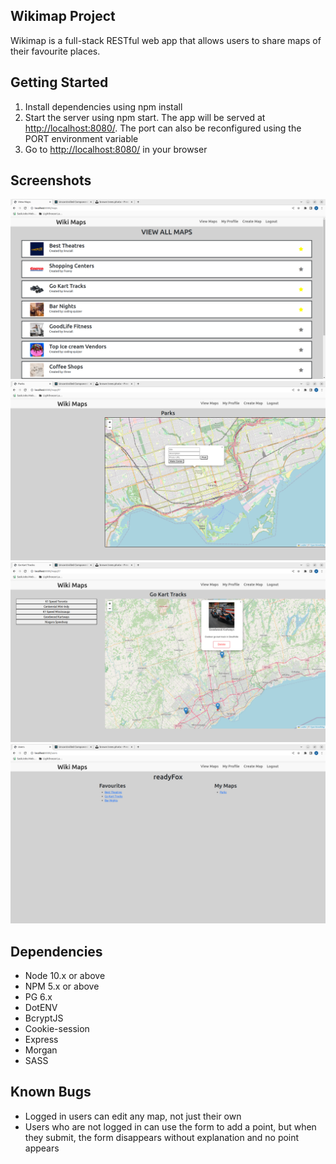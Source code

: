 ## Wikimap Project

Wikimap is a full-stack RESTful web app that allows users to share maps of their favourite places.

## Getting Started

1. Install dependencies using npm install
2. Start the server using npm start. The app will be served at <http://localhost:8080/>. The port can also be reconfigured using the PORT environment variable 
3. Go to <http://localhost:8080/> in your browser

## Screenshots
!['Screenshot of page with all maps'](https://github.com/coding-quizzer/wiki_map_project/blob/master/docs/view-all-maps.png?raw=true)
!['Screenshot of form for adding a point'](https://github.com/coding-quizzer/wiki_map_project/blob/master/docs/add-a-point.png?raw=true)
!['Screenshot of a selected map point'](https://github.com/coding-quizzer/wiki_map_project/blob/master/docs/view-map-point.png?raw=true)
!['Screenshot of user profile'](https://github.com/coding-quizzer/wiki_map_project/blob/master/docs/profile-page.png?raw=true)

## Dependencies

- Node 10.x or above
- NPM 5.x or above
- PG 6.x
- DotENV
- BcryptJS
- Cookie-session
- Express
- Morgan
- SASS

## Known Bugs
 - Logged in users can edit any map, not just their own
 - Users who are not logged in can use the form to add a point, but when they submit, the form disappears without explanation and no point appears
